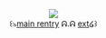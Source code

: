 <p align="center">
<img src="https://i.postimg.cc/5Nf1zfYB/Untitled3433-20250509174431.png">   
<br>  ꒰৯<a href="https://rentry.co/sebastiansolaces">main rentry</a> ᕱ.ᕱ <a href=https://rentry.co/mippy>ext</a>໒꒱  <br
</p>
<!---
urenternalprison/urenternalprison is a ✨ special ✨ repository because its `README.md` (this file) appears on your GitHub profile.
You can click the Preview link to take a look at your changes.
--->
